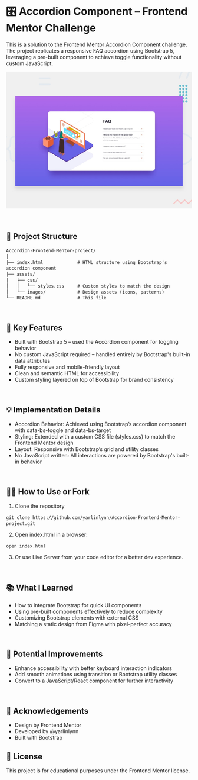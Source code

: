 # 🎛️ Accordion Component – Frontend Mentor Challenge

This is a solution to the Frontend Mentor Accordion Component challenge. The project replicates a responsive FAQ accordion using Bootstrap 5, leveraging a pre-built component to achieve toggle functionality without custom JavaScript.

![webpage preview](assets/design/desktop-preview.jpg)

<br/>

## 📂 Project Structure
```
Accordion-Frontend-Mentor-project/
│
├── index.html             # HTML structure using Bootstrap's accordion component
├── assets/
│   ├── css/
│   │   └── styles.css     # Custom styles to match the design
│   └── images/            # Design assets (icons, patterns)
└── README.md              # This file
```

<br/>

## 🎨 Key Features
- Built with Bootstrap 5 – used the Accordion component for toggling behavior
- No custom JavaScript required – handled entirely by Bootstrap's built-in data attributes
- Fully responsive and mobile-friendly layout
- Clean and semantic HTML for accessibility
- Custom styling layered on top of Bootstrap for brand consistency

<br/>

## 💡 Implementation Details
- Accordion Behavior: Achieved using Bootstrap’s accordion component with data-bs-toggle and data-bs-target
- Styling: Extended with a custom CSS file (styles.css) to match the Frontend Mentor design
- Layout: Responsive with Bootstrap’s grid and utility classes
- No JavaScript written: All interactions are powered by Bootstrap's built-in behavior

<br/>

## 🧑‍💻 How to Use or Fork
1. Clone the repository
```
git clone https://github.com/yarlinlynn/Accordion-Frontend-Mentor-project.git
```
2. Open index.html in a browser:
```
open index.html
```
3. Or use Live Server from your code editor for a better dev experience.

<br/>

## 📚 What I Learned
- How to integrate Bootstrap for quick UI components
- Using pre-built components effectively to reduce complexity
- Customizing Bootstrap elements with external CSS
- Matching a static design from Figma with pixel-perfect accuracy

<br/>

## 🔧 Potential Improvements
- Enhance accessibility with better keyboard interaction indicators
- Add smooth animations using transition or Bootstrap utility classes
- Convert to a JavaScript/React component for further interactivity

<br/>

## 🙌 Acknowledgements
- Design by Frontend Mentor
- Developed by @yarlinlynn
- Built with Bootstrap


## 🧾 License
This project is for educational purposes under the Frontend Mentor license.